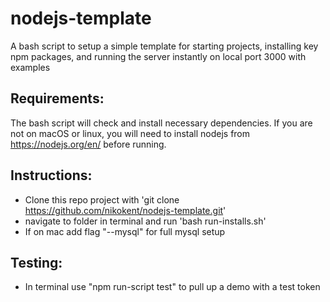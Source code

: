 # nodejs-template
A bash script to setup a simple template for starting projects, installing key npm packages, and running the server instantly on local port 3000 with examples

## Requirements:
The bash script will check and install necessary dependencies. If you are not on macOS or linux, you will need to install nodejs from https://nodejs.org/en/ before running.

## Instructions:
  - Clone this repo project with 'git clone https://github.com/nikokent/nodejs-template.git'
  - navigate to folder in terminal and run 'bash run-installs.sh'
  - If on mac add flag "--mysql" for full mysql setup

## Testing:
  - In terminal use "npm run-script test" to pull up a demo with a test token 
